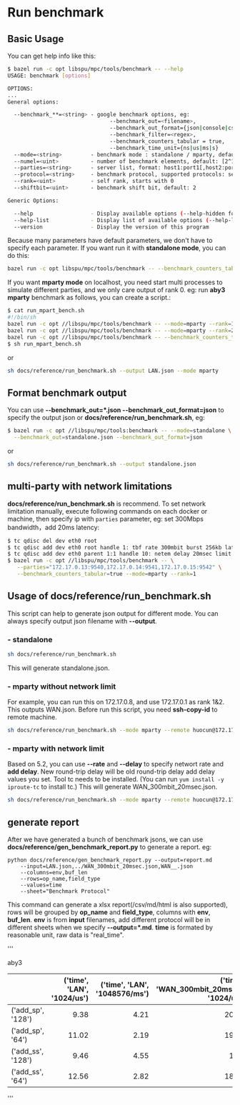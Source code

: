 # Run benchmark

## Basic Usage

You can get help info like this:

```sh
$ bazel run -c opt libspu/mpc/tools/benchmark -- --help
USAGE: benchmark [options]

OPTIONS:
...
General options:

  --benchmark_**=<string> - google benchmark options, eg:
                                --benchmark_out=<filename>,
                                --benchmark_out_format={json|console|csv},
                                --benchmark_filter=<regex>,
                                --benchmark_counters_tabular = true,
                                --benchmark_time_unit={ns|us|ms|s}
  --mode=<string>         - benchmark mode : standalone / mparty, default: standalone
  --numel=<uint>          - number of benchmark elements, default: [2^10, 2^20]
  --parties=<string>      - server list, format: host1:port1[,host2:port2, ...]
  --protocol=<string>     - benchmark protocol, supported protocols: semi2k / aby3, default: aby3
  --rank=<uint>           - self rank, starts with 0
  --shiftbit=<uint>       - benchmark shift bit, default: 2

Generic Options:

  --help                  - Display available options (--help-hidden for more)
  --help-list             - Display list of available options (--help-list-hidden for more)
  --version               - Display the version of this program

```

Because many parameters have default parameters, we don't have to specify each parameter.
If you want run it with **standalone mode**, you can do this:

```sh
bazel run -c opt libspu/mpc/tools/benchmark -- --benchmark_counters_tabular=true
```

If you want **mparty mode** on localhost, you need start multi processes to simulate different parties, and we only care output of rank 0.
eg: run **aby3** **mparty** benchmark as follows, you can create a script.:

```sh
$ cat run_mpart_bench.sh
#!/bin/sh
bazel run -c opt //libspu/mpc/tools/benchmark -- --mode=mparty --rank=1 2>&1 >/dev/null &
bazel run -c opt //libspu/mpc/tools/benchmark -- --mode=mparty --rank=2 2>&1 >/dev/null &
bazel run -c opt //libspu/mpc/tools/benchmark -- --benchmark_counters_tabular=true --mode=mparty --rank=0
$ sh run_mpart_bench.sh
```

or

```sh
sh docs/reference/run_benchmark.sh --output LAN.json --mode mparty
```

## Format benchmark output

You can use **--benchmark_out=*.json --benchmark_out_format=json** to specify the output json or **docs/reference/run_benchmark.sh**, eg:

```sh
$ bazel run -c opt //libspu/mpc/tools:benchmark -- --mode=standalone \
  --benchmark_out=standalone.json --benchmark_out_format=json
```

or

```sh
sh docs/reference/run_benchmark.sh --output standalone.json
```

## multi-party with network limitations

**docs/reference/run_benchmark.sh** is recommend.
To set network limitation manually, execute following commands on each docker or machine,
then specify ip with `parties` parameter, eg:
set 300Mbps bandwidth，add 20ms latency:

```sh
$ tc qdisc del dev eth0 root
$ tc qdisc add dev eth0 root handle 1: tbf rate 300mbit burst 256kb latency 800ms
$ tc qdisc add dev eth0 parent 1:1 handle 10: netem delay 20msec limit 8000
$ bazel run -c opt //libspu/mpc/tools/benchmark -- \
   --parties="172.17.0.13:9540,172.17.0.14:9541,172.17.0.15:9542" \
   --benchmark_counters_tabular=true --mode=mparty --rank=1
```

## Usage of docs/reference/run_benchmark.sh

This script can help to generate json output for different mode.
You can always specify output json filename with **--output**.

### - standalone

```sh
sh docs/reference/run_benchmark.sh
```

This will generate standalone.json.

### - mparty without network limit

For example, you can run this on 172.17.0.8, and use 172.17.0.1 as rank 1&2.
This outputs WAN.json. Before run this script, you need **ssh-copy-id** to remote machine.

```sh
sh docs/reference/run_benchmark.sh --mode mparty --remote huocun@172.17.0.1 --remote_dir /home/ssd0/huocun/ppu --remote_python_env /home/ssd0/huocun/ppu/venv/bin/activate --parties 172.17.0.8:9444,172.17.0.1:9445,172.17.0.1:9446 --output LAN.json
```

### - mparty with network limit

Based on 5.2, you can use **--rate** and **--delay** to specify networt rate and **add delay**.
New round-trip delay will be old round-trip delay add delay values you set.
Tool tc needs to be installed. (You can run `yum install -y iproute-tc` to install tc.)
This will generate WAN_300mbit_20msec.json.

```sh
sh docs/reference/run_benchmark.sh --mode mparty --remote huocun@172.17.0.1 --remote_dir /home/ssd0/huocun/ppu --remote_python_env /home/ssd0/huocun/ppu/venv/bin/activate --parties 172.17.0.8:9444,172.17.0.1:9445,172.17.0.1:9446 --rate 300mbit --delay 20msec
```

## generate report

After we have generated a bunch of benchmark jsons,
we can use **docs/reference/gen_benchmark_report.py** to generate a report.
eg:

```python3
python docs/reference/gen_benchmark_report.py --output=report.md
    --input=LAN.json,../WAN_300mbit_20msec.json,WAN__.json
    --columns=env,buf_len
    --rows=op_name,field_type
    --values=time
    --sheet="Benchmark Protocol"
```

This command can generate a xlsx report(/csv/md/html is also supported), rows will be grouped by **op_name** and **field_type**,
columns with **env**, **buf_len**.
**env** is from **input** filenames, add different protocol will be in different sheets when we specify
**--output=*.md**.
**time** is formated by reasonable unit, raw data is "real_time".

'''

aby3

|                      |   ('time', 'LAN', '1024/us') |   ('time', 'LAN', '1048576/ms') |   ('time', 'WAN_300mbit_20msec', '1024/us') |   ('time', 'WAN_300mbit_20msec', '1048576/ms') |   ('time', 'WAN__', '1024/us') |   ('time', 'WAN__', '1048576/ms') |
|:---------------------|-----------------------------:|--------------------------------:|--------------------------------------------:|-----------------------------------------------:|-------------------------------:|----------------------------------:|
| ('add_sp', '128')    |                         9.38 |                            4.21 |                                       20.88 |                                           4    |                          13.35 |                              4.1  |
| ('add_sp', '64')     |                        11.02 |                            2.19 |                                       19.21 |                                           1.81 |                           9.57 |                              1.98 |
| ('add_ss', '128')    |                         9.46 |                            4.55 |                                       19.3  |                                           4.34 |                          13.41 |                              4.36 |
| ('add_ss', '64')     |                        12.56 |                            2.82 |                                       18.69 |                                           1.98 |                          15.96 |                              2.93 |

'''

